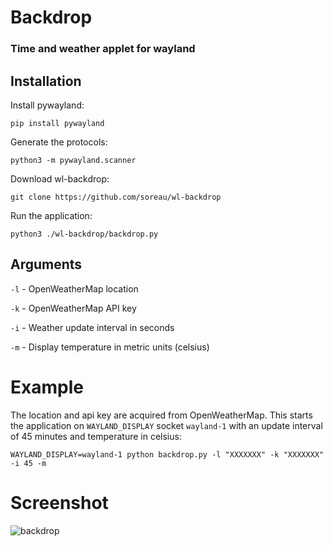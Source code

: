 # Backdrop
### Time and weather applet for wayland

## Installation

Install pywayland:

`pip install pywayland`

Generate the protocols:

`python3 -m pywayland.scanner`

Download wl-backdrop:

`git clone https://github.com/soreau/wl-backdrop`

Run the application:

`python3 ./wl-backdrop/backdrop.py`

## Arguments

`-l` - OpenWeatherMap location

`-k` - OpenWeatherMap API key

`-i` - Weather update interval in seconds

`-m` - Display temperature in metric units (celsius)

# Example

The location and api key are acquired from OpenWeatherMap. This starts the application on `WAYLAND_DISPLAY` socket `wayland-1` with an update interval of 45 minutes and temperature in celsius:

`WAYLAND_DISPLAY=wayland-1 python backdrop.py -l "XXXXXXX" -k "XXXXXXX" -i 45 -m`

# Screenshot

![backdrop](https://github.com/user-attachments/assets/4a2eee66-af39-4de5-ba5c-9f868341a001)
